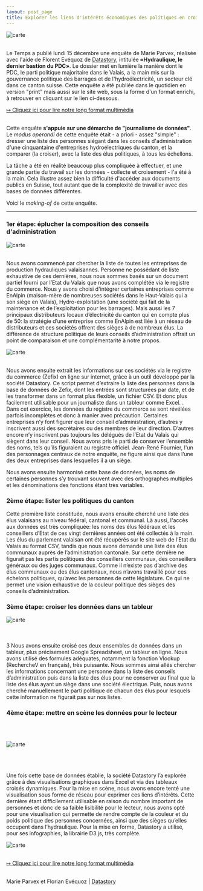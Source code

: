 ```yaml
---
layout: post_page
title: Explorer les liens d'intérêts économiques des politiques en croisant les bases de données
---
```

<meta property="og:title" content="Cartographier les lobbys en croisant les bases de données" />

![carte](/img/un2.png)<br><br>
 
Le Temps a publié lundi 15 décembre une enquête de Marie Parvex, réalisée avec l'aide de Florent Evéquoz de [Datastory](http://www.datastory.ch/), intitulée<b> «Hydraulique, le dernier bastion du PDC»</b>. Le dossier met en lumière la manière dont le PDC, le parti politique majoritaire dans le Valais, a la main mis sur la gouvernance politique des barrages et de l'hydroélectricité, un secteur clé dans ce canton suisse. Cette enquête a été publiée dans le quotidien en version "print" mais aussi sur le site web, sous la forme d'un format enrichi, à retrouver en cliquant sur le lien ci-dessous. 

[&#8614; Cliquez ici pour lire notre long format multimédia](http://www.letemps.ch/interactive/2014/hydraulique/)
<br><br>

Cette enquête <b>s'appuie sur une démarche de "journalisme de données"</b>. Le <i>modus operandi</i> de cette enquête était - a priori - assez "simple" : dresser une liste des personnes siégant dans les conseils d'administration d'une cinquantaine d'entreprises hydroélectriques du canton, et la comparer (la croiser), avec la liste des élus politiques, à tous les échellons. 

La tâche a été en réalité beaucoup plus compliquée à effectuer, et une grande partie du travail sur les données - collecte et croisement - l'a été à la main. Cela illustre assez bien la difficulté d'accéder aux documents publics en Suisse, tout autant que de la complexité de travailler avec des bases de données différentes.
 
Voici le <i>making-of</i> de cette enquête. 

<hr> 

### 1er étape: éplucher la composition des conseils d'administration

![carte](/img/oli2.jpg)<br><br>

Nous avons commencé par chercher la liste de toutes les entreprises de production hydrauliques valaisannes. Personne ne possédant de liste exhaustive de ces dernières, nous nous sommes basés sur un document partiel fourni par l’Etat du Valais que nous avons complétée via le registre du commerce. Nous y avons choisi d'intégrer certaines entreprises comme EnAlpin (maison-mère de nombreuses sociétés dans le Haut-Valais qui a son siège en Valais), Hydro-exploitation (une société qui fait de la maintenance et de l’exploitation pour les barrages). Mais aussi les 7 principaux distributeurs locaux d’électricité du canton qui en compte plus de 50: la stratégie d’une entreprise comme EnAlpin est liée à un réseau de distributeurs et ces sociétés offrent des sièges à de nombreux élus. La différence de structure politique de leurs conseils d’administration offrait un point de comparaison et une complémentarité à notre propos. 

![carte](/img/oli1.jpg)<br><br>

Nous avons ensuite extrait les informations sur ces sociétés via le registre du commerce (Zefix) en ligne sur internet, grâce à un outil développé par la société Datastory. Ce script permet d’extraire la liste des personnes dans la base de données de Zefix, dont les entrées sont structurées par date, et de les transformer dans un format plus flexible, un fichier CSV. Et donc plus facilement utilisable pour un journaliste dans un tableur comme Excel.
.
Dans cet exercice, les données du registre du commerce se sont révélées parfois incomplètes et donc à manier avec précaution. Certaines entreprises n’y font figurer que leur conseil d’administration, d’autres y inscrivent aussi des secrétaires ou des membres de leur direction. D’autres encore n’y inscrivent pas toujours les délégués de l’Etat du Valais qui siègent dans leur conseil. Nous avons pris le parti de conserver l’ensemble des noms, tels qu’ils figuraient au registre officiel. Jean-René Fournier, l'un des personnages centraux de notre enquête, ne figure ainsi que dans l’une des deux entreprises dans lesquelles il a un siège. 

Nous avons ensuite harmonisé cette base de données, les noms de certaines personnes s’y trouvant souvent avec des orthographes multiples et les dénominations des fonctions étant très variables.

### 2ème étape: lister les politiques du canton

Cette première liste constituée, nous avons ensuite cherché une liste des élus valaisans au niveau fédéral, cantonal et communal. Là aussi, l'accès aux données est très compliquée: les noms des élus fédéraux et les conseillers d’Etat de ces vingt dernières années ont été collectés à la main. Les élus du parlement valaisan ont été récupérés sur le site web de l’Etat du Valais au format CSV, tandis que nous avons demandé une liste des élus communaux auprès de l’administration cantonale. Sur cette dernière ne figurait pas les partis politiques des conseillers communaux, des conseillers généraux ou des juges communaux. Comme il n’existe pas d’archive des élus communaux ou des élus cantonaux, nous n’avons travaillé pour ces échelons politiques, qu’avec les personnes de cette législature. Ce qui ne permet une vision exhaustive de la couleur politique des sièges des conseils d’administration.

### 3ème étape: croiser les données dans un tableur

![carte](/img/une3.png)<br><br><br><br>
3
Nous avons ensuite croisé ces deux ensembles de données dans un tableur, plus précisement Google Spreadsheet, un tableur en ligne. Nous avons utilisé des formules adéquates, notamment la fonction Vlookup (RechercheV en français), très puissante. Nous sommes ainsi allés chercher les informations concernant une personne dans la liste des conseils d’administration puis dans la liste des élus pour ne conserver au final que la liste des élus ayant un siège dans une société électrique. Puis, nous avons cherché manuellement le parti politique de chacun des élus pour lesquels cette information ne figurait pas sur nos listes. 

### 4ème étape: mettre en scène les données pour le lecteur
<br><br>

![carte](/img/une2.jpg)<br><br><br><br>

Une fois cette base de données établie, la société Datastory l’a explorée grâce à des visualisations graphiques dans Excel et via des tableaux croisés dynamiques. Pour la mise en scène, nous avons encore tenté une visualisation sous forme de réseau pour exprimer ces liens d’intérêts. Cette dernière étant difficilement utilisable en raison du nombre important de personnes et donc de sa faible lisibilité pour le lecteur, nous avons opté pour une visualisation qui permette de rendre compte de la couleur et du poids politique des personnes concernées, ainsi que des sièges qu’elles occupent dans l’hydraulique. Pour la mise en forme, Datastory a utilisé, pour ses infographies, la librairie D3.js, très complète.

![carte](/img/une4.png)<br><br>


[&#8614; Cliquez ici pour lire notre long format multimédia](http://www.letemps.ch/interactive/2014/hydraulique/)
<br><br>

Marie Parvex et Florian Evéquoz | [Datastory](http://www.datastory.ch/)